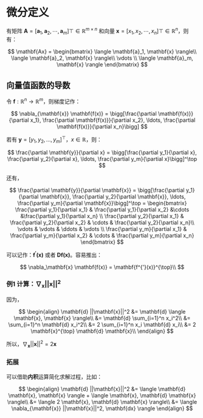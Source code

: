 # 微分定义

有矩阵 $\mathbf{A} = [\mathbf{a}_1, \mathbf{a}_2, \cdots, \mathbf{a}_m]{\top} \in \mathbb{R}^{m \times n}$ 和向量 $\mathbf{x} = [x_1, x_2, \cdots, x_n]{\top} \in \mathbb{R}^{n}$，则有：

$$
\mathbf{Ax} = \begin{bmatrix}
   \langle \mathbf{a}_1, \mathbf{x} \rangle\\
   \langle \mathbf{a}_2, \mathbf{x} \rangle\\
   \vdots \\
   \langle \mathbf{a}_m, \mathbf{x} \rangle
\end{bmatrix}
$$

## 向量值函数的导数

令 $\mathbf{f}: \mathbb{R}^n \rightarrow \mathbb{R}^m$，则梯度记作：

$$
\nabla_{\mathbf{x}} \mathbf{f(x)} = \bigg[\frac{\partial \mathbf{f(x)}}{\partial x_1}, \frac{\partial \mathbf{f(x)}}{\partial x_2}, \ldots, \frac{\partial \mathbf{f(x)}}{\partial x_n}\bigg]
$$

若有 $\mathbf{y} = [y_1, y_2, \ldots, y_m]^\top$，$x \in \mathbb{R}$，则：

$$
\frac{\partial \mathbf{y}}{\partial x} = \bigg[\frac{\partial y_1}{\partial x}, \frac{\partial y_2}{\partial x}, \ldots, \frac{\partial y_m}{\partial x}\bigg]^\top
$$

还有，

$$
\frac{\partial \mathbf{y}}{\partial \mathbf{x}} = \bigg[\frac{\partial y_1}{\partial \mathbf{x}}, \frac{\partial y_2}{\partial \mathbf{x}}, \ldots, \frac{\partial y_m}{\partial \mathbf{x}}\bigg]^\top = \begin{bmatrix} \frac{\partial y_1}{\partial x_1} & \frac{\partial y_1}{\partial x_2} &\cdots &\frac{\partial y_1}{\partial x_n} \\
\frac{\partial y_2}{\partial x_1} & \frac{\partial y_2}{\partial x_2} & \cdots & \frac{\partial y_2}{\partial x_n}\\
\vdots & \vdots & \ddots & \vdots \\
\frac{\partial y_m}{\partial x_1} & \frac{\partial y_m}{\partial x_2} & \cdots & \frac{\partial y_m}{\partial x_n}
\end{bmatrix}
$$

可以记作：$\mathbf{f^{'}(x)}$ 或者 $\mathbf{D} \mathbf{f(x)}$。容易推出：

$$
\nabla_\mathbf{x} \mathbf{f(x)} = \mathbf{f^{'}(x)}^{\top}\\
$$

### 例1 计算：$\nabla_{\mathbf{x}} ||\mathbf{x}||^2$

因为，

$$
\begin{align}
\mathbf{d} ||\mathbf{x}||^2 &= 
\mathbf{d} \langle \mathbf{x}, \mathbf{x} \rangle\\
&=
\mathbf{d} \sum_{i=1}^n x_i^2\\
&=
\sum_{i=1}^n \mathbf{d} x_i^2\\
&=
2 \sum_{i=1}^n x_i \mathbf{d} x_i\\
&=
2 \mathbf{x}^{\top} \mathbf{d} \mathbf{x}\\
\end{align}
$$

所以，$\nabla_{\mathbf{x}} ||\mathbf{x}||^2 = 2 \mathbf{x}$

### 拓展

可以借助**内积**运算简化求解过程，比如：

$$
\begin{align}
\mathbf{d} ||\mathbf{x}||^2 &=
\langle \mathbf{d} \mathbf{x}, \mathbf{x} \rangle + \langle \mathbf{x}, \mathbf{d} \mathbf{x} \rangle\\
&= \langle 2 \mathbf{x}, \mathbf{d} \mathbf{x} \rangle\\
&= \langle \nabla_{\mathbf{x}} ||\mathbf{x}||^2, \mathbf{dx} \rangle
\end{align}
$$